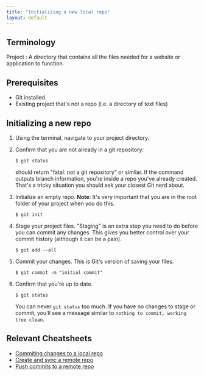 ```yaml
---
title: "Initializing a new local repo"
layout: default
---
```


## Terminology
Project
: A directory that contains all the files needed for a website or application to function.

## Prerequisites
- Git installed
- Existing project that's not a repo (i.e. a directory of text files)

## Initializing a new repo
1. Using the terminal, navigate to your project directory.
2. Confirm that you are not already in a git repository:

    ```
    $ git status
    ```

    should return "fatal: not a git repository" or similar. If the command outputs branch information, you're inside a repo you've already created. That's a tricky situation you should ask your closest Git nerd about.

3. Initialize an empty repo. **Note**: It's very important that you are in the root folder of your project when you do this.

    ```
    $ git init
    ```

4. Stage your project files. "Staging" is an extra step you need to do before you can commit any changes. This gives you better control over your commit history (although it can be a pain).

    ```
    $ git add --all
    ```

5. Commit your changes. This is Git's version of saving your files.

    ```
    $ git commit -m "initial commit"
    ```

6. Confirm that you're up to date.

    ```
    $ git status
    ```

    You can never `git status` too much. If you have no changes to stage or commit, you'll see a message similar to `nothing to commit, working tree clean`.

## Relevant Cheatsheets
- [Commiting changes to a local repo]({{site.baseurl}}/cheatsheets/git-gh/add-commit)
- [Create and sync a remote repo]({{site.baseurl}}/cheatsheets/git-gh/sync-remote)
- [Push commits to a remote repo]({{site.baseurl}}/cheatsheets/git-gh/push-remote)